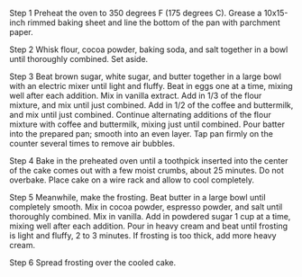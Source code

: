 Step 1
Preheat the oven to 350 degrees F (175 degrees C). Grease a 10x15-inch rimmed baking sheet and line the bottom of the pan with parchment paper.

Step 2
Whisk flour, cocoa powder, baking soda, and salt together in a bowl until thoroughly combined. Set aside.

Step 3
Beat brown sugar, white sugar, and butter together in a large bowl with an electric mixer until light and fluffy. Beat in eggs one at a time, mixing well after each addition. Mix in vanilla extract. Add in 1/3 of the flour mixture, and mix until just combined. Add in 1/2 of the coffee and buttermilk, and mix until just combined. Continue alternating additions of the flour mixture with coffee and buttermilk, mixing just until combined. Pour batter into the prepared pan; smooth into an even layer. Tap pan firmly on the counter several times to remove air bubbles.

Step 4
Bake in the preheated oven until a toothpick inserted into the center of the cake comes out with a few moist crumbs, about 25 minutes. Do not overbake. Place cake on a wire rack and allow to cool completely.

Step 5
Meanwhile, make the frosting. Beat butter in a large bowl until completely smooth. Mix in cocoa powder, espresso powder, and salt until thoroughly combined. Mix in vanilla. Add in powdered sugar 1 cup at a time, mixing well after each addition. Pour in heavy cream and beat until frosting is light and fluffy, 2 to 3 minutes. If frosting is too thick, add more heavy cream.

Step 6
Spread frosting over the cooled cake.